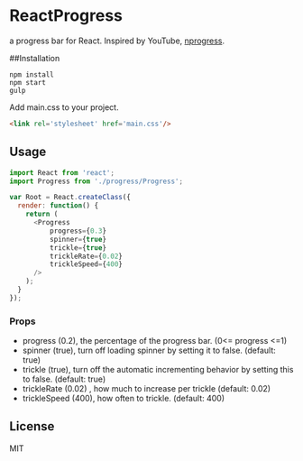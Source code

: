 # ReactProgress

a progress bar for React. Inspired by YouTube, [nprogress](https://github.com/rstacruz/nprogress).




##Installation

```
npm install
npm start
gulp
```

Add main.css to your project.

```html
<link rel='stylesheet' href='main.css'/>
```

## Usage

```javascript
import React from 'react';
import Progress from './progress/Progress';

var Root = React.createClass({
  render: function() {
    return (
      <Progress
          progress={0.3}
          spinner={true}
          trickle={true}
          trickleRate={0.02}
          trickleSpeed={400}
      />
    );
  }
});
```

### Props

* progress (0.2), the percentage of the progress bar. (0<= progress <=1)
* spinner (true), turn off loading spinner by setting it to false. (default: true)
* trickle (true), turn off the automatic incrementing behavior by setting this to false. (default: true)
* trickleRate (0.02) , how much to increase per trickle (default: 0.02)
* trickleSpeed (400), how often to trickle. (default: 400)

## License

MIT
